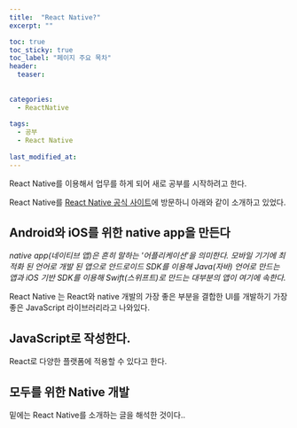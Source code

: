 ```yaml
---
title:  "React Native?"
excerpt: ""

toc: true
toc_sticky: true
toc_label: "페이지 주요 목차"
header:
  teaser: 
  
  
categories:
  - ReactNative
  
tags:
  - 공부
  - React Native
  
last_modified_at: 
---
```


React Native를 이용해서 업무를 하게 되어 새로 공부를 시작하려고 한다.

React Native를 [React Native 공식 사이트](https://reactnative.dev/)에 방문하니 아래와 같이 소개하고 있었다.

## Android와 iOS를 위한 native app을 만든다

*native app(네이티브 앱)은 흔히 말하는 '어플리케이션'을 의미한다. 모바일 기기에 최적화 된 언어로 개발 된 앱으로 안드로이드 SDK를 이용해 Java(자바) 언어로 만드는 앱과 iOS 기반 SDK를 이용해 Swift(스위프트)로 만드는 대부분의 앱이 여기에 속한다.*

React Native 는 React와 native 개발의 가장 좋은 부분을 결합한 UI를 개발하기 가장 좋은 JavaScript 라이브러리라고 나와있다.

## JavaScript로 작성한다.

React로 다양한 플랫폼에 적용할 수 있다고 한다. 

## 모두를 위한 Native 개발

밑에는 React Native를 소개하는 글을 해석한 것이다..






